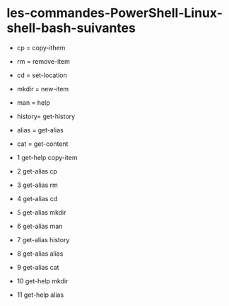 # les-commandes-PowerShell-Linux-shell-bash-suivantes
* cp     =  copy-ithem 
* rm     =  remove-item
* cd     =  set-location
* mkdir  =  new-item
* man    =  help
* history=  get-history
* alias  =  get-alias
* cat    =  get-content


 * 1 get-help copy-item
 * 2 get-alias cp
 * 3 get-alias rm
 * 4 get-alias cd
 * 5 get-alias mkdir
 * 6 get-alias man
 * 7 get-alias history
 * 8 get-alias alias
 * 9 get-alias cat
 * 10 get-help mkdir
 * 11 get-help alias
